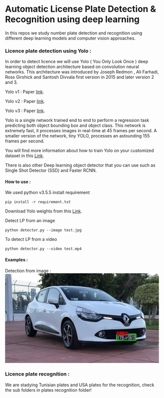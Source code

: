 # Automatic License Plate Detection & Recognition using deep learning

In this repos we study number plate detection and recognition using different deep learning models and computer vision approaches.

### Licence plate detection using Yolo :
In order to detect licence we will use Yolo ( You Only Look Once ) deep learning object detection architecture based on convolution neural networks.
This architecture was introduced by Joseph Redmon , Ali Farhadi, Ross Girshick and Santosh Divvala first version in 2015 and later version 2 and 3.

Yolo v1 : Paper [link](https://arxiv.org/pdf/1506.02640.pdf).

Yolo v2 : Paper [link](https://arxiv.org/pdf/1612.08242.pdf).

Yolo v3 : Paper [link](https://arxiv.org/pdf/1804.02767.pdf).

Yolo is a single network trained end to end to perform a regression task predicting both object bounding box and object class.
This network is extremely fast, it processes images in real-time at 45 frames per second. A smaller version of the network, tiny YOLO, processes an astounding 155 frames per second.

You will find more information about how to train Yolo on your customized dataset in this [Link](https://towardsdatascience.com/automatic-license-plate-detection-recognition-using-deep-learning-624def07eaaf).

There is also other Deep learning object detector that you can use such as Single Shot Detector (SSD) and Faster RCNN.
#### How to use : 
We used python v3.5.5
install requirement
````
pip install -r requirement.txt
````

Download Yolo weights from this [Link](https://www.kaggle.com/achrafkhazri/yolo-weights-for-licence-plate-detector).

Detect LP from an image
````
python detector.py --image test.jpg
````

To detect LP from a video
````
python detector.py --video test.mp4
````

#### Examples :

Detection from image :
![Licence_plate_detection_from_image](Licence_plate_detection/test_yolo_out_py.jpg)

### Licence plate recognition :

We are stadying Tunisian plates and USA plates for the recognition, check the sub folders in plates recognition folder!

